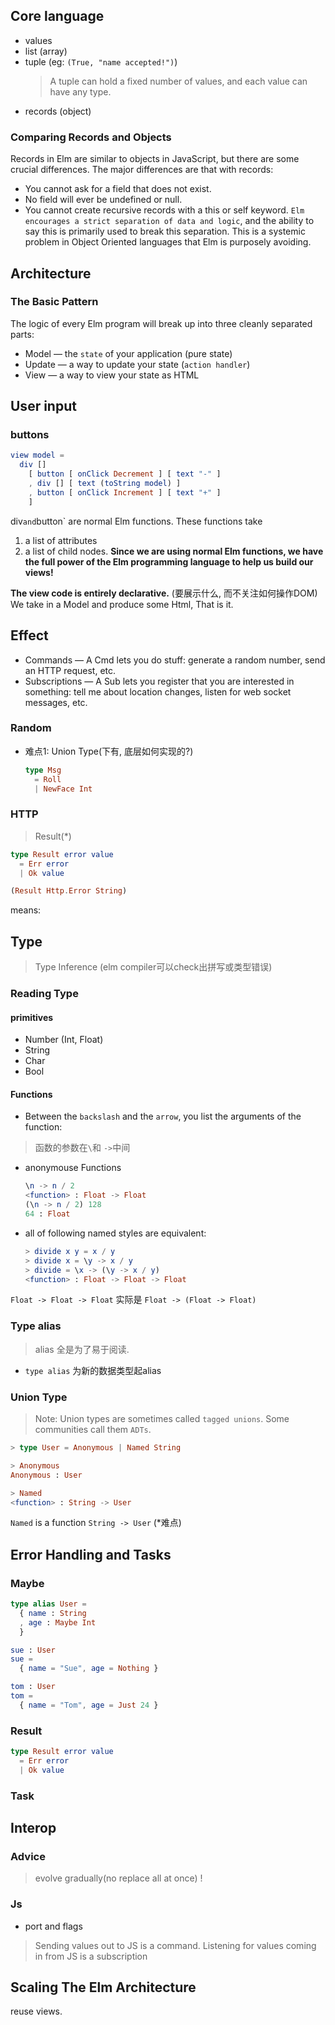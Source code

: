 ## Core language
- values
- list (array)
- tuple (eg: `(True, "name accepted!")`)
  > A tuple can hold a fixed number of values, and each value can have any type.
- records (object)
### Comparing Records and Objects

Records in Elm are similar to objects in JavaScript, but there are some crucial differences. The major differences are that with records:

- You cannot ask for a field that does not exist.
- No field will ever be undefined or null.
- You cannot create recursive records with a this or self keyword.
`Elm encourages a strict separation of data and logic`, and the ability to say this is primarily used to break this separation. This is a systemic problem in Object Oriented languages that Elm is purposely avoiding.

## Architecture
### The Basic Pattern

The logic of every Elm program will break up into three cleanly separated parts:

- Model — the `state` of your application (pure state)
- Update — a way to update your state (`action handler`)
- View — a way to view your state as HTML

## User input
### buttons
```elm
view model =
  div []
    [ button [ onClick Decrement ] [ text "-" ]
    , div [] [ text (toString model) ]
    , button [ onClick Increment ] [ text "+" ]
    ] 
```
div` and `button` are normal Elm functions. These functions take
1. a list of attributes 
2. a list of child nodes.
**Since we are using normal Elm functions, we have the full power of the Elm programming language to help us build our views!**

**The view code is entirely declarative.** (要展示什么, 而不关注如何操作DOM)
We take in a Model and produce some Html, That is it.

## Effect
- Commands — A Cmd lets you do stuff: generate a random number, send an HTTP request, etc.
- Subscriptions — A Sub lets you register that you are interested in something: tell me about location changes, listen for web socket messages, etc.
### Random
- 难点1: Union Type(下有, 底层如何实现的?)
  ```elm
  type Msg
    = Roll
    | NewFace Int
  ```

### HTTP

> Result(*)
```elm
type Result error value
  = Err error
  | Ok value

(Result Http.Error String)
```
means: 



## Type
> Type Inference (elm compiler可以check出拼写或类型错误)

### Reading Type
#### primitives
- Number (Int, Float)
- String
- Char
- Bool

#### Functions
- Between the `backslash` and the `arrow`, you list the arguments of the function:
> 函数的参数在`\`和 `->`中间
- anonymouse Functions
  ```elm
  \n -> n / 2
  <function> : Float -> Float
  (\n -> n / 2) 128
  64 : Float
  ```
- all of following named styles are equivalent:
  ```elm
  > divide x y = x / y
  > divide x = \y -> x / y
  > divide = \x -> (\y -> x / y)
  <function> : Float -> Float -> Float
  ```
`Float -> Float -> Float` 实际是  `Float -> (Float -> Float)`

### Type alias
> alias 全是为了易于阅读.
- `type alias` 为新的数据类型起alias

### Union Type
> Note: Union types are sometimes called `tagged unions`. Some communities call them `ADTs`.
```elm
> type User = Anonymous | Named String

> Anonymous
Anonymous : User

> Named
<function> : String -> User
```
`Named` is a function `String -> User` (*难点)

## Error Handling and Tasks
### Maybe
```elm
type alias User =
  { name : String
  , age : Maybe Int
  }

sue : User
sue =
  { name = "Sue", age = Nothing }

tom : User
tom =
  { name = "Tom", age = Just 24 }
```

### Result
```elm
type Result error value
  = Err error
  | Ok value
```
### Task


## Interop
### Advice
> evolve gradually(no replace all at once) !
### Js
- port and flags
> Sending values out to JS is a command. Listening for values coming in from JS is a subscription

## Scaling The Elm Architecture
reuse views.